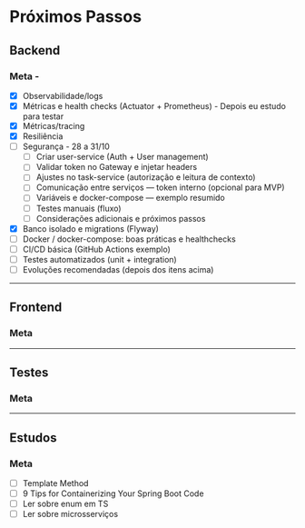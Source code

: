 # Próximos Passos

## Backend
### Meta - 
- [x] Observabilidade/logs
- [x] Métricas e health checks (Actuator + Prometheus) - Depois eu estudo para testar
- [x] Métricas/tracing
- [x] Resiliência
- [ ] Segurança - 28 a 31/10
    - [ ] Criar user-service (Auth + User management)
    - [ ] Validar token no Gateway e injetar headers
    - [ ] Ajustes no task-service (autorização e leitura de contexto)
    - [ ] Comunicação entre serviços — token interno (opcional para MVP)
    - [ ] Variáveis e docker-compose — exemplo resumido
    - [ ] Testes manuais (fluxo)
    - [ ] Considerações adicionais e próximos passos
- [x] Banco isolado e migrations (Flyway)
- [ ] Docker / docker-compose: boas práticas e healthchecks
- [ ] CI/CD básica (GitHub Actions exemplo)
- [ ] Testes automatizados (unit + integration)
- [ ] Evoluções recomendadas (depois dos itens acima)

---

## Frontend
### Meta

---

## Testes
### Meta


---

## Estudos
### Meta
- [ ] Template Method
- [ ] 9 Tips for Containerizing Your Spring Boot Code
- [ ] Ler sobre enum em TS
- [ ] Ler sobre microsserviços